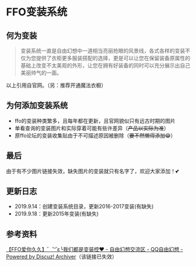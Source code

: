 # FFO变装系统

## 何为变装
> 变装系统一直是自由幻想中一道相当亮丽抢眼的风景线，各式各样的变装不仅为您提供了衣柜更多服装搭配的选择，更是可以让您在保留装备原属性的基础上改变不太美观的外形，让您在拥有好装备的同时可以充分展示出自己美丽帅气的一面。  

以上引用自官网。（另：推荐开通魔法衣橱）

## 为何添加变装系统
+ ffo的变装种类繁多，且每年都在更新，且官网貌似只有远古时期的图片
+ 单看查询的变装图片和实际穿着可能有些许差异（~~产品以实际为准~~）
+ 原ffo论坛的变装收集贴由于不可描述原因被删除（~~要不然懒得添加😁~~）

## 最后

由于有不少图片链接失效，缺失图片的变装就只有名字了，欢迎大家添加！💕

## 更新日志
+ 2019.9.14：创建变装系统目录，更新2016-2017变装(有缺失)
+ 2019.9.18：更新2015年变装(有缺失)

## 参考资料
[【FFO爱你久久】゛︶ε╰我们都是变装控❤ - 自由幻想交流区 - QQ自由幻想 -  Powered by Discuz! Archiver](https://ffo.gamebbs.qq.com/archiver/?tid-309877.html)（该链接已失效）